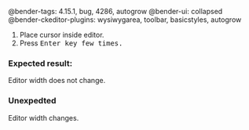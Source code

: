 @bender-tags: 4.15.1, bug, 4286, autogrow
@bender-ui: collapsed
@bender-ckeditor-plugins: wysiwygarea, toolbar, basicstyles, autogrow

1. Place cursor inside editor.
1. Press <kbd>Enter</kdb> key few times.

### Expected result:

Editor width does not change.

### Unexpedted

Editor width changes.
